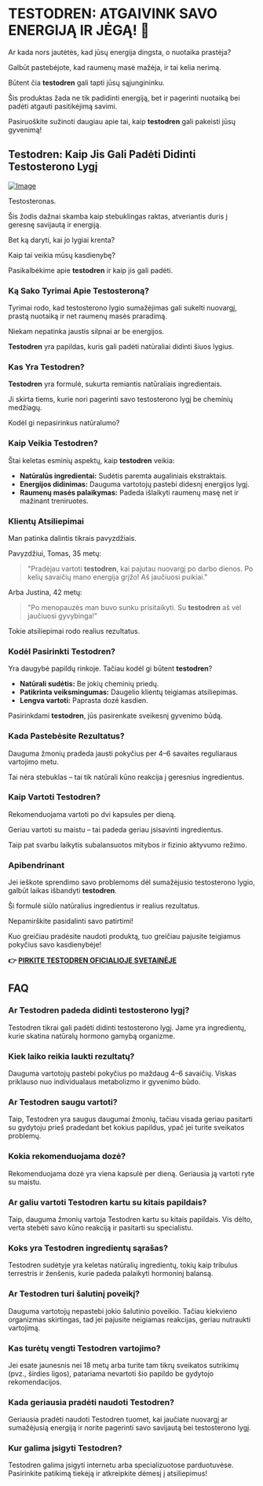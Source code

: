 # TESTODREN: ATGAIVINK SAVO ENERGIJĄ IR JĖGĄ! 💪

Ar kada nors jautėtės, kad jūsų energija dingsta, o nuotaika prastėja? 

Galbūt pastebėjote, kad raumenų masė mažėja, ir tai kelia nerimą. 

Būtent čia **testodren** gali tapti jūsų sąjungininku. 

Šis produktas žada ne tik padidinti energiją, bet ir pagerinti nuotaiką bei padėti atgauti pasitikėjimą savimi. 

Pasiruoškite sužinoti daugiau apie tai, kaip **testodren** gali pakeisti jūsų gyvenimą!

## Testodren: Kaip Jis Gali Padėti Didinti Testosterono Lygį

[![Image](https://www2.sellhealth.com/236/testodren_5_1.jpg)](https://gchaffi.com/EV5nO69A)

Testosteronas. 

Šis žodis dažnai skamba kaip stebuklingas raktas, atveriantis duris į geresnę savijautą ir energiją. 

Bet ką daryti, kai jo lygiai krenta? 

Kaip tai veikia mūsų kasdienybę?

Pasikalbėkime apie **testodren** ir kaip jis gali padėti.

### Ką Sako Tyrimai Apie Testosteroną?

Tyrimai rodo, kad testosterono lygio sumažėjimas gali sukelti nuovargį, prastą nuotaiką ir net raumenų masės praradimą. 

Niekam nepatinka jaustis silpnai ar be energijos.

**Testodren** yra papildas, kuris gali padėti natūraliai didinti šiuos lygius.

### Kas Yra Testodren?

**Testodren** yra formulė, sukurta remiantis natūraliais ingredientais. 

Ji skirta tiems, kurie nori pagerinti savo testosterono lygį be cheminių medžiagų. 

Kodėl gi nepasirinkus natūralumo?

### Kaip Veikia Testodren?

Štai keletas esminių aspektų, kaip **testodren** veikia:

- **Natūralūs ingredientai:** Sudėtis paremta augaliniais ekstraktais.
- **Energijos didinimas:** Dauguma vartotojų pastebi didesnį energijos lygį.
- **Raumenų masės palaikymas:** Padeda išlaikyti raumenų masę net ir mažinant treniruotes.

### Klientų Atsiliepimai

Man patinka dalintis tikrais pavyzdžiais. 

Pavyzdžiui, Tomas, 35 metų:

> "Pradėjau vartoti **testodren**, kai pajutau nuovargį po darbo dienos. Po kelių savaičių mano energija grįžo! Aš jaučiuosi puikiai."

Arba Justina, 42 metų:

> "Po menopauzės man buvo sunku prisitaikyti. Su **testodren** aš vėl jaučiuosi gyvybinga!"

Tokie atsiliepimai rodo realius rezultatus.

### Kodėl Pasirinkti Testodren?

Yra daugybė papildų rinkoje. Tačiau kodėl gi būtent **testodren**? 

- **Natūrali sudėtis:** Be jokių cheminių priedų.
- **Patikrinta veiksmingumas:** Daugelio klientų teigiamas atsiliepimas.
- **Lengva vartoti:** Paprasta dozė kasdien.

Pasirinkdami **testodren**, jūs pasirenkate sveikesnį gyvenimo būdą.

### Kada Pastebėsite Rezultatus?

Dauguma žmonių pradeda jausti pokyčius per 4–6 savaites reguliaraus vartojimo metu. 

Tai nėra stebuklas – tai tik natūrali kūno reakcija į geresnius ingredientus.

### Kaip Vartoti Testodren?

Rekomenduojama vartoti po dvi kapsules per dieną. 

Geriau vartoti su maistu – tai padeda geriau įsisavinti ingredientus.

Taip pat svarbu laikytis subalansuotos mitybos ir fizinio aktyvumo režimo.

### Apibendrinant

Jei ieškote sprendimo savo problemoms dėl sumažėjusio testosterono lygio, galbūt laikas išbandyti **testodren**. 

Ši formulė siūlo natūralius ingredientus ir realius rezultatus.

Nepamirškite pasidalinti savo patirtimi!

Kuo greičiau pradėsite naudoti produktą, tuo greičiau pajusite teigiamus pokyčius savo kasdienybėje!



**👉 [PIRKITE TESTODREN OFICIALIOJE SVETAINĖJE](https://gchaffi.com/EV5nO69A)**

## FAQ

### Ar Testodren padeda didinti testosterono lygį?
Testodren tikrai gali padėti didinti testosterono lygį. Jame yra ingredientų, kurie skatina natūralų hormono gamybą organizme. 

### Kiek laiko reikia laukti rezultatų?
Dauguma vartotojų pastebi pokyčius po maždaug 4–6 savaičių. Viskas priklauso nuo individualaus metabolizmo ir gyvenimo būdo.

### Ar Testodren saugu vartoti?
Taip, Testodren yra saugus daugumai žmonių, tačiau visada geriau pasitarti su gydytoju prieš pradedant bet kokius papildus, ypač jei turite sveikatos problemų.

### Kokia rekomenduojama dozė?
Rekomenduojama dozė yra viena kapsulė per dieną. Geriausia ją vartoti ryte su maistu.

### Ar galiu vartoti Testodren kartu su kitais papildais?
Taip, dauguma žmonių vartoja Testodren kartu su kitais papildais. Vis dėlto, verta stebėti savo kūno reakciją ir pasitarti su specialistu.

### Koks yra Testodren ingredientų sąrašas?
Testodren sudėtyje yra keletas natūralių ingredientų, tokių kaip tribulus terrestris ir ženšenis, kurie padeda palaikyti hormoninį balansą.

### Ar Testodren turi šalutinį poveikį?
Dauguma vartotojų nepastebi jokio šalutinio poveikio. Tačiau kiekvieno organizmas skirtingas, tad jei pajusite neigiamas reakcijas, geriau nutraukti vartojimą.

### Kas turėtų vengti Testodren vartojimo?
Jei esate jaunesnis nei 18 metų arba turite tam tikrų sveikatos sutrikimų (pvz., širdies ligos), patariama nevartoti šio papildo be gydytojo rekomendacijos.

### Kada geriausia pradėti naudoti Testodren?
Geriausia pradėti naudoti Testodren tuomet, kai jaučiate nuovargį ar sumažėjusią energiją ir norite pagerinti savo savijautą bei testosterono lygį.

### Kur galima įsigyti Testodren?
Testodren galima įsigyti internetu arba specializuotose parduotuvėse. Pasirinkite patikimą tiekėją ir atkreipkite dėmesį į atsiliepimus!